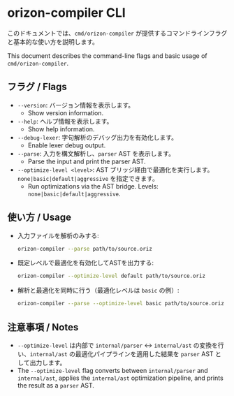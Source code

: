 # orizon-compiler CLI

このドキュメントでは、`cmd/orizon-compiler` が提供するコマンドラインフラグと基本的な使い方を説明します。

This document describes the command-line flags and basic usage of `cmd/orizon-compiler`.

## フラグ / Flags

- `--version`: バージョン情報を表示します。
  - Show version information.
- `--help`: ヘルプ情報を表示します。
  - Show help information.
- `--debug-lexer`: 字句解析のデバッグ出力を有効化します。
  - Enable lexer debug output.
- `--parse`: 入力を構文解析し、`parser` AST を表示します。
  - Parse the input and print the parser AST.
- `--optimize-level <level>`: AST ブリッジ経由で最適化を実行します。`none|basic|default|aggressive` を指定できます。
  - Run optimizations via the AST bridge. Levels: `none|basic|default|aggressive`.

## 使い方 / Usage

- 入力ファイルを解析のみする:
  ```sh
  orizon-compiler --parse path/to/source.oriz
  ```

- 既定レベルで最適化を有効化してASTを出力する:
  ```sh
  orizon-compiler --optimize-level default path/to/source.oriz
  ```

- 解析と最適化を同時に行う（最適化レベルは `basic` の例）:
  ```sh
  orizon-compiler --parse --optimize-level basic path/to/source.oriz
  ```

## 注意事項 / Notes

- `--optimize-level` は内部で `internal/parser` ↔ `internal/ast` の変換を行い、`internal/ast` の最適化パイプラインを適用した結果を `parser` AST として出力します。
- The `--optimize-level` flag converts between `internal/parser` and `internal/ast`, applies the `internal/ast` optimization pipeline, and prints the result as a `parser` AST.


